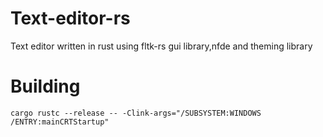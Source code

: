 # Text-editor-rs
Text editor written in rust using fltk-rs gui library,nfde and theming library
# Building
```cargo rustc --release -- -Clink-args="/SUBSYSTEM:WINDOWS /ENTRY:mainCRTStartup"```
